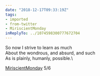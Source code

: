 ```yaml
---
date: "2018-12-17T09:33:19Z"
tags:
- imported
- from-twitter
- MiriscientMonday
inReplyTo: ../1074598300777672704
---
```

So now I strive to learn as much\
About the wondrous, and absurd, and such\
As is plainly, humanly, possible.\

[MiriscientMonday](/tags/miriscientmonday) 5/6
